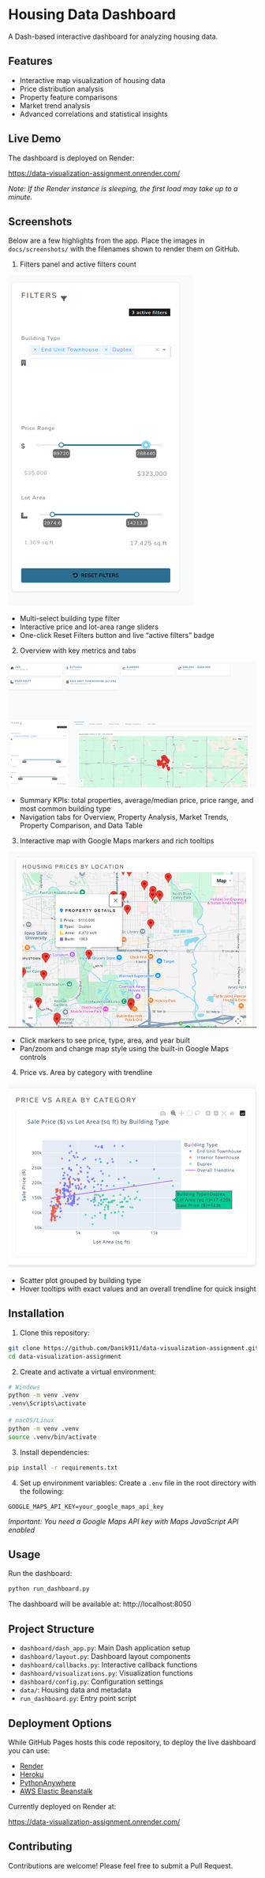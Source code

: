 # Housing Data Dashboard

A Dash-based interactive dashboard for analyzing housing data.

## Features

- Interactive map visualization of housing data
- Price distribution analysis
- Property feature comparisons
- Market trend analysis
- Advanced correlations and statistical insights

## Live Demo

The dashboard is deployed on Render:

https://data-visualization-assignment.onrender.com/

*Note: If the Render instance is sleeping, the first load may take up to a minute.*

## Screenshots

Below are a few highlights from the app. Place the images in `docs/screenshots/` with the filenames shown to render them on GitHub.

1) Filters panel and active filters count

![Filters panel](docs/screenshots/filters-panel.png)

- Multi-select building type filter
- Interactive price and lot-area range sliders
- One-click Reset Filters button and live “active filters” badge

2) Overview with key metrics and tabs

![Overview metrics](docs/screenshots/overview-metrics.png)

- Summary KPIs: total properties, average/median price, price range, and most common building type
- Navigation tabs for Overview, Property Analysis, Market Trends, Property Comparison, and Data Table

3) Interactive map with Google Maps markers and rich tooltips

![Map tooltip](docs/screenshots/map-property-tooltip.png)

- Click markers to see price, type, area, and year built
- Pan/zoom and change map style using the built-in Google Maps controls

4) Price vs. Area by category with trendline

![Price vs Area](docs/screenshots/price-vs-area.png)

- Scatter plot grouped by building type
- Hover tooltips with exact values and an overall trendline for quick insight

## Installation

1. Clone this repository:
```bash
git clone https://github.com/Danik911/data-visualization-assignment.git
cd data-visualization-assignment
```

2. Create and activate a virtual environment:
```bash
# Windows
python -m venv .venv
.venv\Scripts\activate

# macOS/Linux
python -m venv .venv
source .venv/bin/activate
```

3. Install dependencies:
```bash
pip install -r requirements.txt
```

4. Set up environment variables:
Create a `.env` file in the root directory with the following:
```
GOOGLE_MAPS_API_KEY=your_google_maps_api_key
```
*Important: You need a Google Maps API key with Maps JavaScript API enabled*

## Usage

Run the dashboard:
```bash
python run_dashboard.py
```

The dashboard will be available at: http://localhost:8050

## Project Structure

- `dashboard/dash_app.py`: Main Dash application setup
- `dashboard/layout.py`: Dashboard layout components
- `dashboard/callbacks.py`: Interactive callback functions
- `dashboard/visualizations.py`: Visualization functions
- `dashboard/config.py`: Configuration settings
- `data/`: Housing data and metadata
- `run_dashboard.py`: Entry point script

## Deployment Options

While GitHub Pages hosts this code repository, to deploy the live dashboard you can use:

- [Render](https://render.com/)
- [Heroku](https://www.heroku.com/)
- [PythonAnywhere](https://www.pythonanywhere.com/)
- [AWS Elastic Beanstalk](https://aws.amazon.com/elasticbeanstalk/)

Currently deployed on Render at:

https://data-visualization-assignment.onrender.com/

## Contributing

Contributions are welcome! Please feel free to submit a Pull Request.
